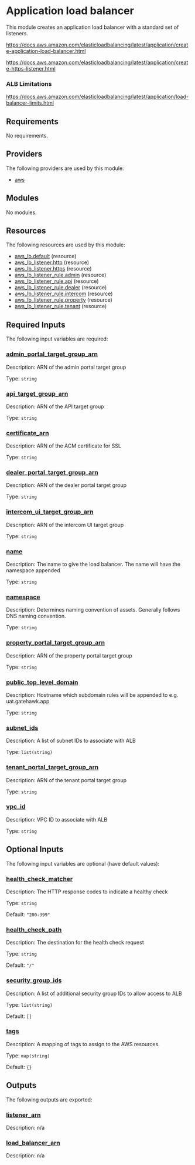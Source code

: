 # Application load balancer

This module creates an application load balancer with a standard set of listeners.

https://docs.aws.amazon.com/elasticloadbalancing/latest/application/create-application-load-balancer.html

https://docs.aws.amazon.com/elasticloadbalancing/latest/application/create-https-listener.html

### ALB Limitations

https://docs.aws.amazon.com/elasticloadbalancing/latest/application/load-balancer-limits.html

## Requirements

No requirements.

## Providers

The following providers are used by this module:

- <a name="provider_aws"></a> [aws](#provider_aws)

## Modules

No modules.

## Resources

The following resources are used by this module:

- [aws_lb.default](https://registry.terraform.io/providers/hashicorp/aws/latest/docs/resources/lb) (resource)
- [aws_lb_listener.http](https://registry.terraform.io/providers/hashicorp/aws/latest/docs/resources/lb_listener) (resource)
- [aws_lb_listener.https](https://registry.terraform.io/providers/hashicorp/aws/latest/docs/resources/lb_listener) (resource)
- [aws_lb_listener_rule.admin](https://registry.terraform.io/providers/hashicorp/aws/latest/docs/resources/lb_listener_rule) (resource)
- [aws_lb_listener_rule.api](https://registry.terraform.io/providers/hashicorp/aws/latest/docs/resources/lb_listener_rule) (resource)
- [aws_lb_listener_rule.dealer](https://registry.terraform.io/providers/hashicorp/aws/latest/docs/resources/lb_listener_rule) (resource)
- [aws_lb_listener_rule.intercom](https://registry.terraform.io/providers/hashicorp/aws/latest/docs/resources/lb_listener_rule) (resource)
- [aws_lb_listener_rule.property](https://registry.terraform.io/providers/hashicorp/aws/latest/docs/resources/lb_listener_rule) (resource)
- [aws_lb_listener_rule.tenant](https://registry.terraform.io/providers/hashicorp/aws/latest/docs/resources/lb_listener_rule) (resource)

## Required Inputs

The following input variables are required:

### <a name="input_admin_portal_target_group_arn"></a> [admin_portal_target_group_arn](#input_admin_portal_target_group_arn)

Description: ARN of the admin portal target group

Type: `string`

### <a name="input_api_target_group_arn"></a> [api_target_group_arn](#input_api_target_group_arn)

Description: ARN of the API target group

Type: `string`

### <a name="input_certificate_arn"></a> [certificate_arn](#input_certificate_arn)

Description: ARN of the ACM certificate for SSL

Type: `string`

### <a name="input_dealer_portal_target_group_arn"></a> [dealer_portal_target_group_arn](#input_dealer_portal_target_group_arn)

Description: ARN of the dealer portal target group

Type: `string`

### <a name="input_intercom_ui_target_group_arn"></a> [intercom_ui_target_group_arn](#input_intercom_ui_target_group_arn)

Description: ARN of the intercom UI target group

Type: `string`

### <a name="input_name"></a> [name](#input_name)

Description: The name to give the load balancer. The name will have the namespace appended

Type: `string`

### <a name="input_namespace"></a> [namespace](#input_namespace)

Description: Determines naming convention of assets. Generally follows DNS naming convention.

Type: `string`

### <a name="input_property_portal_target_group_arn"></a> [property_portal_target_group_arn](#input_property_portal_target_group_arn)

Description: ARN of the property portal target group

Type: `string`

### <a name="input_public_top_level_domain"></a> [public_top_level_domain](#input_public_top_level_domain)

Description: Hostname which subdomain rules will be appended to e.g. uat.gatehawk.app

Type: `string`

### <a name="input_subnet_ids"></a> [subnet_ids](#input_subnet_ids)

Description: A list of subnet IDs to associate with ALB

Type: `list(string)`

### <a name="input_tenant_portal_target_group_arn"></a> [tenant_portal_target_group_arn](#input_tenant_portal_target_group_arn)

Description: ARN of the tenant portal target group

Type: `string`

### <a name="input_vpc_id"></a> [vpc_id](#input_vpc_id)

Description: VPC ID to associate with ALB

Type: `string`

## Optional Inputs

The following input variables are optional (have default values):

### <a name="input_health_check_matcher"></a> [health_check_matcher](#input_health_check_matcher)

Description: The HTTP response codes to indicate a healthy check

Type: `string`

Default: `"200-399"`

### <a name="input_health_check_path"></a> [health_check_path](#input_health_check_path)

Description: The destination for the health check request

Type: `string`

Default: `"/"`

### <a name="input_security_group_ids"></a> [security_group_ids](#input_security_group_ids)

Description: A list of additional security group IDs to allow access to ALB

Type: `list(string)`

Default: `[]`

### <a name="input_tags"></a> [tags](#input_tags)

Description: A mapping of tags to assign to the AWS resources.

Type: `map(string)`

Default: `{}`

## Outputs

The following outputs are exported:

### <a name="output_listener_arn"></a> [listener_arn](#output_listener_arn)

Description: n/a

### <a name="output_load_balancer_arn"></a> [load_balancer_arn](#output_load_balancer_arn)

Description: n/a
